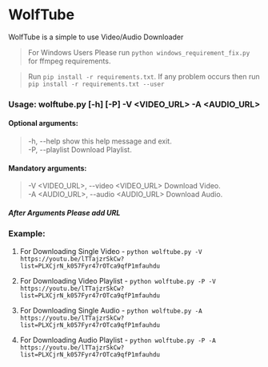 # WolfTube
WolfTube is a simple to use Video/Audio Downloader

> For Windows Users Please run `python windows_requirement_fix.py` for ffmpeg requirements.

> Run `pip install -r requirements.txt`. If any problem occurs then run `pip install -r requirements.txt --user`

### Usage: wolftube.py [-h] [-P] -V <VIDEO_URL> -A <AUDIO_URL>

#### Optional arguments:

  > -h, --help            show this help message and exit. \
  > -P, --playlist        Download Playlist.
  
#### Mandatory arguments:

  > -V <VIDEO_URL>, --video <VIDEO_URL> 
                        Download Video. \
  > -A <AUDIO_URL>, --audio <AUDIO_URL> 
                        Download Audio.
##### After Arguments Please add URL


### Example: 
1. For Downloading Single Video  - `python wolftube.py -V https://youtu.be/lTTajzrSkCw?list=PLXCjrN_k057Fyr47rOTca9qfP1mfauhdu`

2. For Downloading Video Playlist - `python wolftube.py -P -V https://youtu.be/lTTajzrSkCw?list=PLXCjrN_k057Fyr47rOTca9qfP1mfauhdu`

3. For Downloading Single Audio - `python wolftube.py -A https://youtu.be/lTTajzrSkCw?list=PLXCjrN_k057Fyr47rOTca9qfP1mfauhdu`

4. For Downloading Audio Playlist - `python wolftube.py -P -A https://youtu.be/lTTajzrSkCw?list=PLXCjrN_k057Fyr47rOTca9qfP1mfauhdu`
